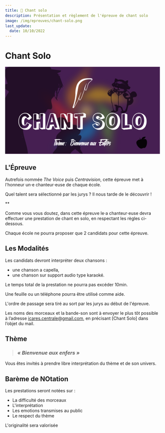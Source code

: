 ```yaml
---
title: 🎤 Chant solo
description: Présentation et règlement de l'épreuve de chant solo
image: /img/epreuves/chant-solo.png
last_update:
  date: 10/10/2022
---
```


# Chant Solo

![](/img/epreuves/chant-solo.png)

## L'Épreuve

Autrefois nommée *The Voice* puis *Centravision*, cette épreuve met à l'honneur un⋅e chanteur⋅euse de chaque école. 

Quel talent sera sélectionné par les jurys ? Il nous tarde de le découvrir !

**

Comme vous vous doutez, dans cette épreuve le⋅a chanteur⋅euse devra effectuer une prestation de chant en solo, en respectant les règles ci-dessous. 

Chaque école ne pourra proposer que 2 candidats pour cette épreuve.


## Les Modalités


Les candidats devront interpréter deux chansons : 
* une chanson a capella,
* une chanson sur support audio type karaoké.

Le temps total de la prestation ne pourra pas excéder 10min.

Une feuille ou un téléphone pourra être utilisé comme aide.

L'ordre de passage sera tiré au sort par les jurys au début de l'épreuve.

Les noms des morceaux et la bande-son sont à envoyer le plus tôt possible à l’adresse [icares.centrale@gmail.com](mailto:icares.centrale@gmail.com), en précisant [Chant Solo] dans l’objet du mail.


## Thème

> ### ***« Bienvenue aux enfers »***

Vous êtes invités à prendre libre interprétation du thème et de son univers.


## Barème de NOtation

Les prestations seront notées sur :
* La difficulté des morceaux
* L'interprétation
* Les emotions transmises au public
* Le respect du thème

L'originalité sera valorisée


